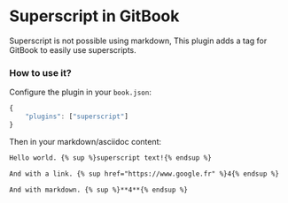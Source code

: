 # Superscript in GitBook

Superscript is not possible using markdown, This plugin adds a tag for GitBook to easily use superscripts.

### How to use it?

Configure the plugin in your `book.json`:

```js
{
    "plugins": ["superscript"]
}
```

Then in your markdown/asciidoc content:

```md
Hello world. {% sup %}superscript text!{% endsup %}

And with a link. {% sup href="https://www.google.fr" %}4{% endsup %}

And with markdown. {% sup %}**4**{% endsup %}
```
